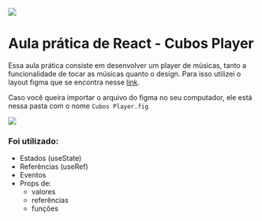 ![](https://i.imgur.com/xG74tOh.png)

# Aula prática de React - Cubos Player

Essa aula prática consiste em desenvolver um player de músicas, tanto a funcionalidade de tocar as músicas quanto o design. Para isso utilizei o layout figma que se encontra nesse [link](https://www.figma.com/file/2RRh9uG0Mjj6p4p6ekVnNp/Cubos-Player?node-id=0%3A1).


Caso você queira importar o arquivo do figma no seu computador, ele está nessa pasta com o nome `Cubos Player.fig`

![](https://i.imgur.com/kU1nrcS.png)



### Foi utilizado:


- Estados (useState)
- Referẽncias (useRef)
- Eventos
- Props de:
    - valores
    - referências
    - funções




